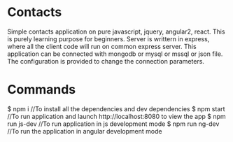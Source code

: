 # Contacts

Simple contacts application on pure javascript, jquery, angular2, react. This is purely learning purpose for beginners. Server is writtern in express, where all the client code will run on common express server. This application can be connected with mongodb or mysql or mssql or json file. The configuration is provided to change the connection parameters.

# Commands

$ npm i             //To install all the dependencies and dev dependencies
$ npm start         //To run application and launch http://localhost:8080 to view the app
$ npm run js-dev    //To run application in js development mode
$ npm run ng-dev    //To run the application in angular development mode